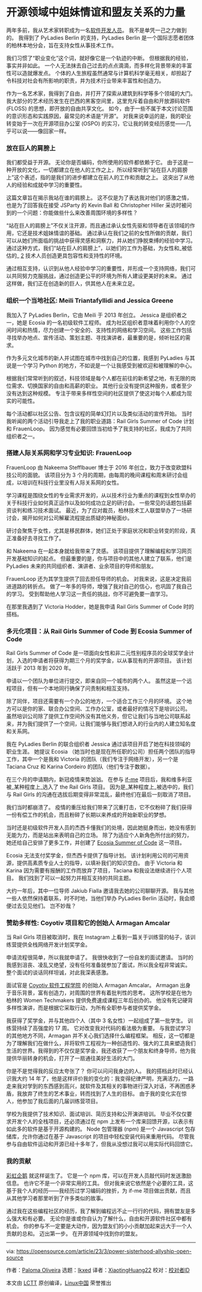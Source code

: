 [#]: subject: "The power of sisterhood and allyship in open source"
[#]: via: "https://opensource.com/article/23/3/power-sisterhood-allyship-open-source"
[#]: author: "Paloma Oliveira https://opensource.com/users/discombobulateme"
[#]: collector: "lkxed"
[#]: translator: "XiaotingHuang22"
[#]: reviewer: " "
[#]: publisher: " "
[#]: url: " "

开源领域中姐妹情谊和盟友关系的力量
======

两年多前，我从艺术家转职成为一名[软件开发人员][1]。 我不是单凭一己之力做到的。 我得到了 PyLadies Berlin 的支持，PyLadies Berlin 是一个国际志愿者团体的柏林本地分会，旨在支持女性从事技术工作。

我们习惯了“职业变化”这个词，就好像它是一个轨迹的中断。 但根据我的经验，事实并非如此。 一个人无法抹去自己过去的点点滴滴，而多样化背景带来的丰富性可以造就爆发点。 个体的人生旅程虽然通常与计算机科学毫无相关，却担起了令科技对社会有所影响的职责，并为技术行业带来丰富性和创造力。

作为一名艺术家，我得到了自由，并打开了探索从建筑到科学等多个领域的大门。 我大部分的艺术经历发生在巴西的黑客空间里，这里充斥着自由和开放源码软件 (FLOSS) 的思想，即开放的自由共享文化。 如今，由于一些不属于本文讨论范围的意识形态和实践原因，最常见的术语是“开源”。 对我来说幸运的是，我的职业转变始于一次在开源项目办公室 (OSPO) 的实习，它让我的转变经历感觉——几乎可以说——像回家一样。

### 放在巨人的肩膀上

我们都受益于开源。 无论你是否编码，你所使用的软件都依赖于它。 由于这是一种开放的文化，一切都建立在他人的工作之上，所以经常听到“站在巨人的肩膀上”这个表述，指的是我们的进步都建立在前人的工作和贡献之上。 这突出了从他人的经验和成就中学习的重要性。

这篇文章旨在揭示我站在谁的肩膀上。 这不仅是为了表达我对他们的感激之情，也是为了回答我在接受 JSParty 的 Kevin Ball 和 Christopher Hiller 采访时被问到的一个问题：你能做些什么来改善周围环境的多样性？

“站在巨人的肩膀上”不仅关注开源，而且通过承认女性先驱和领导者在该领域的作用，它还是技术姐妹情谊的基础。 通过承认在我们之前的女性所做的贡献，我们可以从她们所面临的挑战中获得灵感和洞察力，并从她们挣脱束缚的经验中学习。 通过这种方式，我们“站在巨人的肩膀上”，以她们的工作为基础，为女性和_被低估的_ [2] 技术人员创造更具包容性和支持性的环境。

通过相互支持，认识到从他人经验中学习的重要性，并形成一个支持网络，我们可以共同努力克服挑战，通过创造更公平的环境为所有人建设更美好的未来。 通过这样做，我们正在创造新的巨人，供其他人在未来立足。

### 组织一个当地社区: Meili Triantafyllidi and Jessica Greene

我加入了 PyLadies Berlin，它由 Meili 于 2013 年创立。 Jessica 是组织者之一，她是 Ecosia 的一名初级软件工程师。 成为社区组织者意味着利用你个人的空闲时间和热情，尽力创建一个安全的、支持性的网络和学习空间。 这些工作包括寻找举办地点、宣传活动、策划主题、寻找演讲者，最重要的是，倾听社区的需求。

作为多元文化城市的新人并试图在城市中找到自己的位置，我感到 PyLadies 与其说是一个学习 Python 的地方，不如说是一个让我感受到被欢迎和被理解的中心。

根据我们常常听到的叙述，科技领域是每个人都在前往的新希望之地，有无限的岗位需求、切换国家的自由和高薪的职业。 其他行业没有提供这种服务，或者至少没有达到这种规模。 专注于带来多样性空间的社区提供了使这对每个人都成为现实的可能性。

每个活动都以社区公告、包含议程的简单幻灯片以及类似活动的宣传开始。 当时我听闻的两个活动引导我走上了我的职业道路：Rail Girls Summer of Code 计划和 FrauenLoop。 因为感觉有必要回馈当初给予了我支持的社区，我成为了共同组织者之一。

### 搭建人际关系网和学习专业知识: FrauenLoop

FrauenLoop 由 Nakeema Stefflbauer 博士于 2016 年创立，致力于改变欧盟科技公司的面貌。 该项目分为 3 个月的周期，由每周的晚间课程和周末研讨会组成，以培训在科技行业里没有人际关系网的女性。

学习课程是围绕女性的专业需求开发的，从以技术行业为重点的课程到女性举办的关于科技行业如何真正运作以及如何成功立足的研讨会。 一些常见的话题包括薪资谈判和练习技术面试。 最近，为了应对裁员，柏林技术工人联盟举办了一场研讨会，揭开如何对公司解雇流程提出质疑的神秘面纱。

研讨会聚焦于女性，尤其是移民群体，她们正处于家庭状况和职业转变的阶段，真正准备好去寻找工作了。

和 Nakeema 在一起本身就给我带来了灵感。 该项目提供了理解编程和学习网页开发基础知识的起点。 但最重要的是，你与项目中的其他人建立了联系，他们是 PyLadies 未来的共同组织者、演讲者、业余项目的导师和朋友。

FrauenLoop 还为其学生提供了回去担任导师的机会。 对我来说，这是决定我前进道路的转折点。 做了一年多的导师，增强了我对自己的信心，也巩固了我自己的学习。 受到帮助他人学习这一责任的挑战，你不可避免要一直学习。

在那里我遇到了 Victoria Hodder，她是我申请 Rail Girls Summer of Code 时的搭档。

### 多元化项目：从 Rail Girls Summer of Code 到 Ecosia Summer of Code

Rail Girls Summer of Code 是一项面向女性和非二元性别程序员的全球奖学金计划，入选的申请者将获得为期三个月的奖学金，以从事现有的开源项目。 该计划活跃于 2013 年到 2020 年。

申请以一个团队为单位进行提交，即来自同一个城市的两个人。 虽然这是一个远程项目，但有一个本地同行确保了问责制和相互支持。

除了同伴，项目还需要有一个办公的地方，一个适合工作三个月的环境。 这个地方可以是你的家、联合办公空间、工作办公室，或者最好的情况下是培训公司。 虽然培训公司除了提供工作空间外没有其他义务，但它让我们与当地公司联系起来，并为我们提供了一个空间，让我们能够与我们想进入的行业内的人建立知名度和关系网。

我在 PyLadies Berlin 的联合组织者 Jessica 通过该项目开启了她在科技领域的职业生涯。 她提议 Ecosia （她当时也是现在所任职的公司）担任两个团队的指导工作，其中一个是我和 Victoria 的团队（我们专注于网络开发），另一个是 Taciana Cruz 和 Karina Cordeiro 的团队（他们专注于数据）。

在三个月的申请期内，新冠疫情来势汹汹。 在参与 [if-me][2] 项目后，我和维多利亚被_某种程度上_选入了 the Rail Girls 项目。 因为是_某种程度上_被选中的，我们与 Rail Girls 的沟通在选拔后期变得非常混乱，最终他们在最后一刻取消了项目。

我们当时都崩溃了。 疫情的重压给我们带来了沉重打击，它不仅粉碎了我们获得一份有偿工作的机会，而且粉碎了长期以来养成的开始新职业的梦想。

当时还是初级软件开发人员的杰西卡懂我们的处境，因此她挺身而出，她没有感到无能为力，而是站出来表明自己的立场。 除了为适应个人新角色所付出的努力，她还给自己安排了更多工作，并创建了 [Ecosia Summer of Code][3] 这一项目。

Ecosia 无法支付奖学金，但杰西卡提供了指导计划。 该计划利用公司的可用资源，提供高素质专业人士的指导，以填补我们的知识空白。 由于 Victoria 和 Karina 因为需要有报酬的工作而放弃了项目，Taciana 和我设法继续进行个人项目。 我们找到了可以一起努力并相互支持的共同主题。

大约一年后，其中一位导师 Jakiub Fialla 邀请我去她的公司聊聊开源。 我与其他一些人依然保持着联系，时不时地，当他们举办 PyLadies Berlin 活动时，我会顺便过去见见他们。 岂不妙哉？

### 赞助多样性: Coyotiv 项目和它的创始人 Armagan Amcalar

当 Rail Girls 项目被取消时，我在 Instagram 上看到一篇关于训练营的帖子，该训练营提供全栈网络开发计划奖学金。

申请流程很简单，所以我就申请了。 我很快收到了一份自发的面试邀请。 当时的我感到沮丧、凌乱又绝望，没有任何准备就参加了面试，所以我全程非常诚实。 整个面试的谈话同样坦诚，对此我深表感激。

面试官是 [Coyotiv 软件工程学院][4] 的创始人 Armagan Amcalar。 Armagan 出身于音乐背景，富有创造力，对周围的世界有着批判性的思考。 这所学校是在他为柏林的 Women Techmakers 提供免费速成课程三年后创办的。 他没有死记硬背多样性演讲，而是根据它采取行动，为所有全职参与者提供奖学金。

我获得了奖学金，并与其他四个人（其中 3 名女性）一起组成了第一批学生。 训练营持续了高强度的 17 周。 它对改变我对代码的看法极为重要。 与我尝试学习的其他地方不同，Armagan 并不关心我们选择什么编程框架。 相反，这一切都是为了理解我们在做什么，并将软件工程视为一种创造性的、强大的工具来塑造我们生活的世界。我得到的不仅仅是奖学金，我还收获了一个朋友和终身导师，他为我提供华丽转身的机会，打开了一扇通往美好生活的大门。

你是不是觉得我的反应太夸张了？ 你可以问问我身边的人。 我的搭档此时已经认识我大约 14 年了，他是这样评价我的变化的：我变得纪律严明，充满活力，一路走来我对学到的东西感到高兴，就软件及其相关的事物进行深入对话，不再困惑矛盾，我放弃了终生的艺术事业，转而找到了人生的目标。 由于我的变化实在惊人，他参加了我后面的几届训练营项目。

学校为我提供了技术知识、面试培训、简历支持和公开演讲培训。 毕业不仅仅要求开发个人的全栈项目，还必须通过在 npm 上发布一个库来回馈开源，以表示有如此多的软件是基于开源构建的。 Node 包管理器 (npm) 是一个 Javascript 包存储库，允许你通过在基于 Javascript 的项目中轻松安装代码来重用代码。 尽管我参与自由软件运动和开源已经十多年了，但我从没想过我可以用实际代码回馈它。

### 我的贡献

[彩虹企鹅][5] 就这样诞生了。 它是一个 npm 库，可以在开发人员敲代码时发送激励信息。 也许它不是一个非常实用的工具。 但对我来说它依然是个必要的工具，这基于我个人的经历——我经历过学习编码的挫折，为 if-me 项目做出贡献，而且从其他学习者那里听到了许多类似的故事。

通过我在这些编程社区的经历，我了解到编程远不止一行行的代码，拥有盟友是多么强大和有必要。 无论你是谁或你自认为了解什么，自由和开源软件社区中都有机会。 你的参与不一定要是大动作，因为盟友们的小小贡献加起来远大于一个人贡献的总和。 迈出第一步。 在开源领域中找到你的盟友。

--------------------------------------------------------------------------------

via: https://opensource.com/article/23/3/power-sisterhood-allyship-open-source

作者：[Paloma Oliveira][a]
选题：[lkxed][b]
译者：[XiaotingHuang22](https://github.com/XiaotingHuang22)
校对：[校对者ID](https://github.com/校对者ID)

本文由 [LCTT](https://github.com/LCTT/TranslateProject) 原创编译，[Linux中国](https://linux.cn/) 荣誉推出

[a]: https://opensource.com/users/discombobulateme
[b]: https://github.com/lkxed/
[1]: https://enterprisersproject.com/article/2022/9/software-developer-day-life?intcmp=7013a000002qLH8AAM
[2]: https://www.if-me.org/
[3]: https://blog.ecosia.org/ecosia-summer-of-code-mentoring/
[4]: https://www.coyotiv.com/
[5]: https://www.npmjs.com/package/rainbow-penguin
